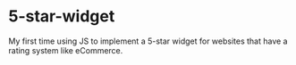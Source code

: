# 5-star-widget
My first time using JS to implement a 5-star widget for websites that have a rating system like eCommerce.

